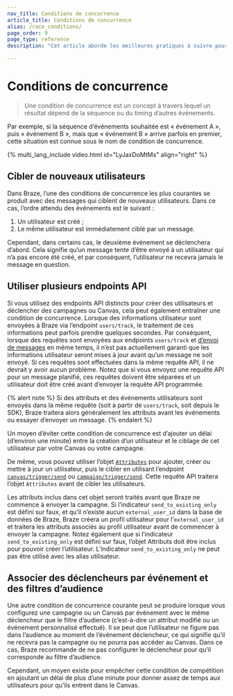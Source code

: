 ```yaml
---
nav_title: Conditions de concurrence
article_title: Conditions de concurrence
alias: /race_conditions/
page_order: 9
page_type: reference
description: "Cet article aborde les meilleures pratiques à suivre pour éviter les conditions de concurrence qui affectent vos campagnes de communication."

---
```


# Conditions de concurrence

> Une condition de concurrence est un concept à travers lequel un résultat dépend de la séquence ou du timing d’autres événements. 

Par exemple, si la séquence d’événements souhaitée est « événement A », puis « événement B », mais que « événement B » arrive parfois en premier, cette situation est connue sous le nom de condition de concurrence.

{% multi_lang_include video.html id="LyJaxDoMtMs" align="right" %}

## Cibler de nouveaux utilisateurs

Dans Braze, l’une des conditions de concurrence les plus courantes se produit avec des messages qui ciblent de nouveaux utilisateurs. Dans ce cas, l’ordre attendu des événements est le suivant : 

1. Un utilisateur est créé ; 
2. Le même utilisateur est immédiatement ciblé par un message. 

Cependant, dans certains cas, le deuxième événement se déclenchera d’abord. Cela signifie qu’un message tente d’être envoyé à un utilisateur qui n’a pas encore été créé, et par conséquent, l’utilisateur ne recevra jamais le message en question.

## Utiliser plusieurs endpoints API

Si vous utilisez des endpoints API distincts pour créer des utilisateurs et déclencher des campagnes ou Canvas, cela peut également entraîner une condition de concurrence. Lorsque des informations utilisateur sont envoyées à Braze via l’endpoint `users/track`, le traitement de ces informations peut parfois prendre quelques secondes. Par conséquent, lorsque des requêtes sont envoyées aux endpoints `users/track` et [d’envoi de messages][4] en même temps, il n’est pas actuellement garanti que les informations utilisateur seront mises à jour avant qu’un message ne soit envoyé. Si ces requêtes sont effectuées dans la même requête API, il ne devrait y avoir aucun problème. Notez que si vous envoyez une requête API pour un message planifié, ces requêtes doivent être séparées et un utilisateur doit être créé avant d’envoyer la requête API programmée.

{% alert note %}
Si des attributs et des événements utilisateurs sont envoyés dans la même requête (soit à partir de `users/track`, soit depuis le SDK), Braze traitera alors généralement les attributs avant les événements ou essayer d’envoyer un message.
{% endalert %}

Un moyen d’éviter cette condition de concurrence est d’ajouter un délai (d’environ une minute) entre la création d’un utilisateur et le ciblage de cet utilisateur par votre Canvas ou votre campagne. 

De même, vous pouvez utiliser l’objet [`Attributes`][1] pour ajouter, créer ou mettre à jour un utilisateur, puis le cibler en utilisant l’endpoint [`canvas/trigger/send`][2] ou [`campaign/trigger/send`][3]. Cette requête API traitera l’objet `Attributes` avant de cibler les utilisateurs.

Les attributs inclus dans cet objet seront traités avant que Braze ne commence à envoyer la campagne. Si l’indicateur `send_to_existing_only` est défini sur faux, et qu’il n’existe aucun `external_user_id` dans la base de données de Braze, Braze créera un profil utilisateur pour l’`external_user_id` et traitera les attributs associés au profil utilisateur avant de commencer à envoyer la campagne. Notez également que si l’indicateur `send_to_existing_only` est défini sur faux, l’objet Attributs doit être inclus pour pouvoir créer l’utilisateur. L’indicateur `send_to_existing_only` ne peut pas être utilisé avec les alias utilisateur.

## Associer des déclencheurs par événement et des filtres d’audience

Une autre condition de concurrence courante peut se produire lorsque vous configurez une campagne ou un Canvas par événement avec le même déclencheur que le filtre d’audience (c’est-à-dire un attribut modifié ou un événement personnalisé effectué). Il se peut que l’utilisateur ne figure pas dans l’audience au moment de l’événement déclencheur, ce qui signifie qu’il ne recevra pas la campagne ou ne pourra pas accéder au Canvas. Dans ce cas, Braze recommande de ne pas configurer le déclencheur pour qu’il corresponde au filtre d’audience. 

Cependant, un moyen existe pour empêcher cette condition de compétition en ajoutant un délai de plus d’une minute pour donner assez de temps aux utilisateurs pour qu’ils entrent dans le Canvas.


[1]: {{site.baseurl}}/api/objects_filters/user_attributes_object/
[2]: {{site.baseurl}}/api/endpoints/messaging/send_messages/post_send_triggered_canvases/
[3]: {{site.baseurl}}/api/endpoints/messaging/send_messages/post_send_triggered_campaigns/
[4]: {{site.baseurl}}/api/endpoints/messaging/send_messages/post_send_messages/
